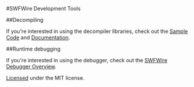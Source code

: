 #SWFWire Development Tools

##Decompiling

If you're interested in using the decompiler libraries, check out the [Sample Code](http://www.swfwire.com/decompiler) and [Documentation](http://www.swfwire.com/docs/).

##Runtime debugging

If you're interested in using the debugger, check out the [SWFWire Debugger Overview](https://github.com/magicalhobo/SWFWire/wiki/SWFWire-Debugger-Overview).

[Licensed](https://github.com/magicalhobo/SWFWire/wiki/License) under the MIT license.
